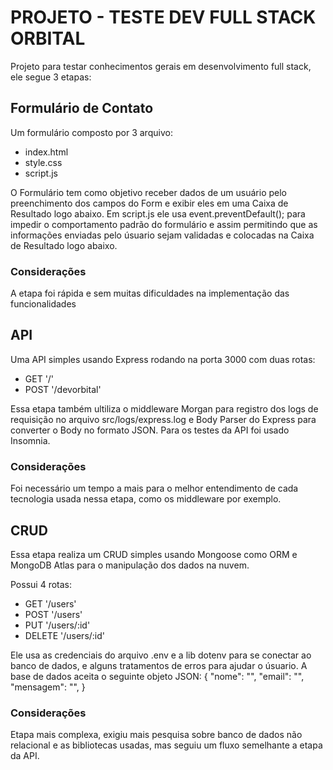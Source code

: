 <h1>PROJETO - TESTE DEV FULL STACK ORBITAL</h1>

Projeto para testar conhecimentos gerais em desenvolvimento full stack, ele segue 3 etapas:


<h2>Formulário de Contato</h2>
Um formulário composto por 3 arquivo:
<ul>
  <li>index.html</li>
  <li>style.css</li>
  <li>script.js</li>
</ul>

O Formulário tem como objetivo receber dados de um usuário pelo preenchimento dos campos do Form e exibir eles em uma Caixa de Resultado logo abaixo. Em script.js ele 
usa event.preventDefault(); para impedir o comportamento padrão do formulário e assim permitindo que as informações enviadas pelo úsuario sejam validadas e colocadas na Caixa de Resultado 
logo abaixo.

<h3>Considerações</h3>
A etapa foi rápida e sem muitas dificuldades na implementação das funcionalidades

<h2>API</h2>
Uma API simples usando Express rodando na porta 3000 com duas rotas:
<ul>
  <li>GET '/'</li>
  <li>POST '/devorbital'</li>
</ul>

Essa etapa também ultiliza o middleware Morgan para registro dos logs de requisição no arquivo src/logs/express.log e Body Parser do Express para converter o Body no formato JSON. 
Para os testes da API foi usado Insomnia.

<h3>Considerações</h3>
Foi necessário um tempo a mais para o melhor entendimento de cada tecnologia usada nessa etapa, como os middleware por exemplo.

<h2>CRUD</h2>
Essa etapa realiza um CRUD simples usando Mongoose como ORM e MongoDB Atlas para o manipulação dos dados na nuvem.

Possui 4 rotas:
<ul>
  <li>GET '/users'</li>
  <li>POST '/users'</li>
  <li>PUT '/users/:id'</li>
  <li>DELETE '/users/:id'</li>
</ul>

Ele usa as credenciais do arquivo .env e a lib dotenv para se conectar ao banco de dados, e alguns tratamentos de erros para ajudar o úsuario.
A base de dados aceita o seguinte objeto JSON:
{
  "nome": "",
  "email": "",
  "mensagem": "",
}

<h3>Considerações</h3>
Etapa mais complexa, exigiu mais pesquisa sobre banco de dados não relacional e as bibliotecas usadas, mas seguiu um fluxo semelhante a etapa da API.
